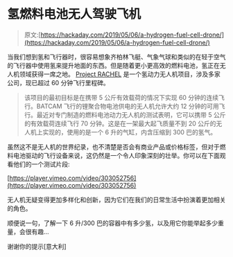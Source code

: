 # 氢燃料电池无人驾驶飞机

> 原文:[https://hackaday.com/2019/05/06/a-hydrogen-fuel-cell-drone/](https://hackaday.com/2019/05/06/a-hydrogen-fuel-cell-drone/)

当我们想到氢和飞行器时，很容易想象齐柏林飞艇、气象气球和类似的在轻于空气的飞行器中使用氢来提升地面的东西。但是随着更小更高效的燃料电池，氢正在无人机领域获得一席之地。 [Project RACHEL](https://thehydrogendrone.com/) 是一个氢动力无人机项目，涉及多家公司，现已超过 60 分钟飞行里程碑。

> 该项目的最初目标是在携带 5 公斤有效载荷的情况下实现 60 分钟的连续飞行。BATCAM 飞行的锂聚合物电池供电的无人机允许大约 12 分钟的可用飞行。最近对专门制造的燃料电池动力无人机的测试表明，它可以携带 5 公斤的有效载荷连续飞行 70 分钟。这是在一架最大起飞质量不到 20 公斤的无人机上实现的，使用的是一个 6 升的气缸，内含压缩到 300 巴的氢气。

虽然这不是无人机的世界纪录，也不清楚是否会有商业产品或价格标签，但对于燃料电池驱动的飞行设备来说，这仍然是一个令人印象深刻的壮举。你可以在下面观看他们的一个测试片段:

[https://player.vimeo.com/video/303052756](https://player.vimeo.com/video/303052756)

无人机无疑变得更加多样化和创新，因为它们在我们的日常生活中扮演着更加相关的角色。

顺便说一句，了解一下 6 升/300 巴的容器中有多少氢，以及用它你能举起多少重量，会很有趣…

谢谢你的提示[意大利]